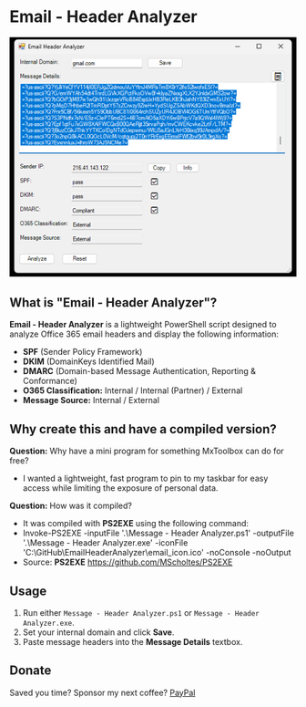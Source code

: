 # Email - Header Analyzer
<img src="https://github.com/AdminVin/EmailHeaderAnalyzer/blob/main/EmailHeaderAnalyzer-Screenshot.png">

## What is "Email - Header Analyzer"?
**Email - Header Analyzer** is a lightweight PowerShell script designed to analyze Office 365 email headers and display the following information:
- **SPF** (Sender Policy Framework)
- **DKIM** (DomainKeys Identified Mail)
- **DMARC** (Domain-based Message Authentication, Reporting & Conformance)
- **O365 Classification:** Internal / Internal (Partner) / External
- **Message Source:** Internal / External


## Why create this and have a compiled version?
**Question:** Why have a mini program for something MxToolbox can do for free?  
- I wanted a lightweight, fast program to pin to my taskbar for easy access while limiting the exposure of personal data.

**Question:** How was it compiled?  
- It was compiled with **PS2EXE** using the following command:  
- Invoke-PS2EXE -inputFile '.\Message - Header Analyzer.ps1' -outputFile '.\Message - Header Analyzer.exe' -iconFile 'C:\GitHub\EmailHeaderAnalyzer\email_icon.ico' -noConsole -noOutput  
- Source: **PS2EXE** https://github.com/MScholtes/PS2EXE

## Usage
1. Run either `Message - Header Analyzer.ps1` or `Message - Header Analyzer.exe`.
2. Set your internal domain and click **Save**.
3. Paste message headers into the **Message Details** textbox.

## Donate
Saved you time? Sponsor my next coffee? [PayPal](https://www.paypal.com/donate/?hosted_button_id=EZU78ZANFT24C)